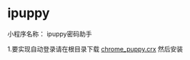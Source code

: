 # ipuppy
小程序名称： ipuppy密码助手

1.要实现自动登录请在根目录下载 <a href="https://github.com/ibee2019/ipuppy/blob/master/chrome_puppy.crx">chrome_puppy.crx</a> 然后安装

